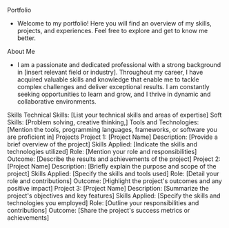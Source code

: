 Portfolio
- Welcome to my portfolio! Here you will find an overview of my skills, projects, and experiences. Feel free to explore and get to know me better.

About Me
- I am a passionate and dedicated professional with a strong background in [insert relevant field or industry]. Throughout my career, I have acquired valuable skills and knowledge that enable me to tackle complex challenges and deliver exceptional results. I am constantly seeking opportunities to learn and grow, and I thrive in dynamic and collaborative environments.

Skills
Technical Skills: [List your technical skills and areas of expertise]
Soft Skills: [Problem solving, creative thinking,]
Tools and Technologies: [Mention the tools, programming languages, frameworks, or software you are proficient in]
Projects
Project 1: [Project Name]
Description: [Provide a brief overview of the project]
Skills Applied: [Indicate the skills and technologies utilized]
Role: [Mention your role and responsibilities]
Outcome: [Describe the results and achievements of the project]
Project 2: [Project Name]
Description: [Briefly explain the purpose and scope of the project]
Skills Applied: [Specify the skills and tools used]
Role: [Detail your role and contributions]
Outcome: [Highlight the project's outcomes and any positive impact]
Project 3: [Project Name]
Description: [Summarize the project's objectives and key features]
Skills Applied: [Specify the skills and technologies you employed]
Role: [Outline your responsibilities and contributions]
Outcome: [Share the project's success metrics or achievements]